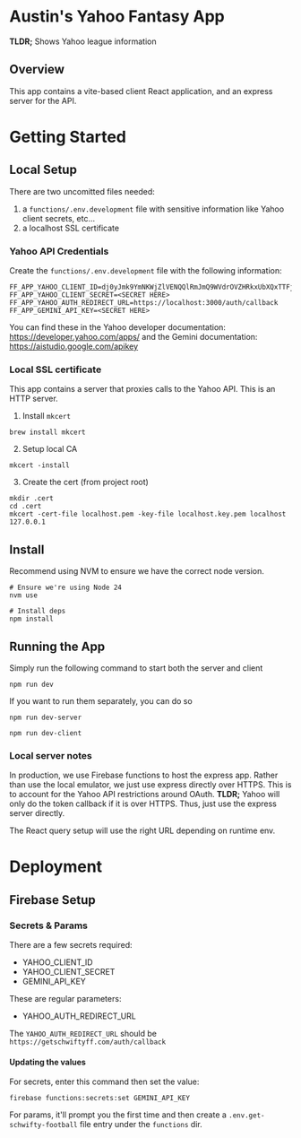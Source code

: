 # Austin's Yahoo Fantasy App

**TLDR;** Shows Yahoo league information

## Overview

This app contains a vite-based client React application, and an express server for the API.

# Getting Started

## Local Setup

There are two uncomitted files needed:

1. a `functions/.env.development` file with sensitive information like Yahoo client secrets, etc...
1. a localhost SSL certificate

### Yahoo API Credentials

Create the `functions/.env.development` file with the following information:

```lang=bash
FF_APP_YAHOO_CLIENT_ID=dj0yJmk9YmNKWjZlVENQQlRmJmQ9WVdrOVZHRkxUbXQxTTFjbWNHbzlNQT09JnM9Y29uc3VtZXJzZWNyZXQmc3Y9MCZ4PTI1
FF_APP_YAHOO_CLIENT_SECRET=<SECRET HERE>
FF_APP_YAHOO_AUTH_REDIRECT_URL=https://localhost:3000/auth/callback
FF_APP_GEMINI_API_KEY=<SECRET HERE>
```

You can find these in the Yahoo developer documentation: https://developer.yahoo.com/apps/ and the Gemini documentation: https://aistudio.google.com/apikey

### Local SSL certificate

This app contains a server that proxies calls to the Yahoo API. This is an HTTP server.

1. Install `mkcert`

```
brew install mkcert
```

2. Setup local CA

```
mkcert -install
```

3. Create the cert (from project root)

```
mkdir .cert
cd .cert
mkcert -cert-file localhost.pem -key-file localhost.key.pem localhost 127.0.0.1
```

## Install

Recommend using NVM to ensure we have the correct node version.

```lang=bash
# Ensure we're using Node 24
nvm use

# Install deps
npm install
```

## Running the App

Simply run the following command to start both the server and client

```lang=bash
npm run dev
```

If you want to run them separately, you can do so

```lang=bash
npm run dev-server

npm run dev-client
```

### Local server notes

In production, we use Firebase functions to host the express app. Rather than use the local emulator, we just use express directly over HTTPS. This is to account for the Yahoo API restrictions around OAuth. **TLDR;** Yahoo will only do the token callback if it is over HTTPS. Thus, just use the express server directly.

The React query setup will use the right URL depending on runtime env.

# Deployment

## Firebase Setup

### Secrets & Params

There are a few secrets required:

- YAHOO_CLIENT_ID
- YAHOO_CLIENT_SECRET
- GEMINI_API_KEY

These are regular parameters:

- YAHOO_AUTH_REDIRECT_URL

The `YAHOO_AUTH_REDIRECT_URL` should be `https://getschwiftyff.com/auth/callback`

#### Updating the values

For secrets, enter this command then set the value:

```
firebase functions:secrets:set GEMINI_API_KEY
```

For params, it'll prompt you the first time and then create a `.env.get-schwifty-football` file entry under the `functions` dir.
